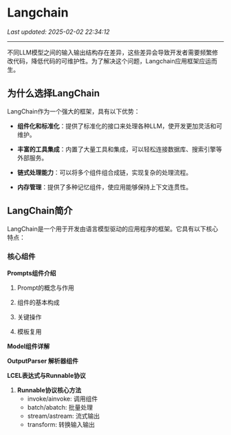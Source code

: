 # Langchain

_Last updated: 2025-02-02 22:34:12_

---

不同LLM模型之间的输入输出结构存在差异，这些差异会导致开发者需要频繁修改代码，降低代码的可维护性。为了解决这个问题，Langchain应用框架应运而生。


## 为什么选择LangChain


LangChain作为一个强大的框架，具有以下优势：


- **组件化和标准化**：提供了标准化的接口来处理各种LLM，使开发更加灵活和可维护。

- **丰富的工具集成**：内置了大量工具和集成，可以轻松连接数据库、搜索引擎等外部服务。

- **链式处理能力**：可以将多个组件组合成链，实现复杂的处理流程。

- **内存管理**：提供了多种记忆组件，使应用能够保持上下文连贯性。

## LangChain简介


LangChain是一个用于开发由语言模型驱动的应用程序的框架。它具有以下核心特点：


### 核心组件


**Prompts组件介绍**


1. Prompt的概念与作用


2. 组件的基本构成


3. 关键操作


4. 模板复用


**Model组件详解**


**OutputParser 解析器组件**


**LCEL表达式与Runnable协议**


1. **Runnable协议核心方法**
    - invoke/ainvoke: 调用组件
    - batch/abatch: 批量处理
    - stream/astream: 流式输出
    - transform: 转换输入输出
